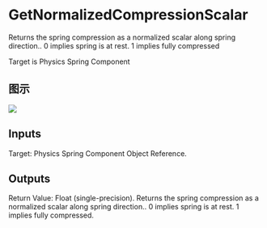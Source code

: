 # GetNormalizedCompressionScalar

Returns the spring compression as a normalized scalar along spring direction.. 0 implies spring is at rest. 1 implies fully compressed

Target is Physics Spring Component

## 图示

![]($-20221218-20275268.png)

## Inputs

Target: Physics Spring Component Object Reference.  

## Outputs

Return Value: Float (single-precision). Returns the spring compression as a normalized scalar along spring direction.. 0 implies spring is at rest. 1 implies fully compressed.

